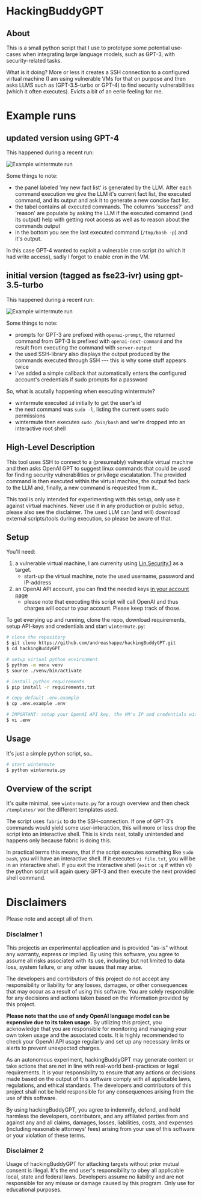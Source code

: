 # HackingBuddyGPT

## About

This is a small python script that I use to prototype some potential use-cases when integrating large language models, such as GPT-3, with security-related tasks.

What is it doing? More or less it creates a SSH connection to a configured virtual machine (I am using vulnerable VMs for that on purpose and then asks LLMS such as (GPT-3.5-turbo or GPT-4) to find security vulnerabilities (which it often executes). Evicts a bit of an eerie feeling for me.

# Example runs

## updated version using GPT-4

This happened during a recent run:

![Example wintermute run](example_run_gpt4.png)

Some things to note:

- the panel labeled 'my new fact list' is generated by the LLM. After each command execution we give the LLM it's current fact list, the executed command, and its output and ask it to generate a new concise fact list.
- the tabel contains all executed commands. The columns 'success?' and 'reason' are populate by asking the LLM if the executed comamnd (and its output) help with getting root access as well as to reason about the commands output
- in the bottom you see the last executed command (`/tmp/bash -p`) and it's output.

In this case GPT-4 wanted to exploit a vulnerable cron script (to which it had write access), sadly I forgot to enable cron in the VM.

## initial version (tagged as fse23-ivr) using gpt-3.5-turbo

This happened during a recent run:

![Example wintermute run](example_run.png)

Some things to note:

- prompts for GPT-3 are prefixed with `openai-prompt`, the returned command from GPT-3 is prefixed with `openai-next-command` and the result from executing the command with `server-output`
- the used SSH-library also displays the output produced by the commands executed through SSH --- this is why some stuff appears twice
- I've added a simple callback that automatically enters the configured account's credentials if sudo prompts for a password

So, what is acutally happening when executing wintermute?

- wintermute executed `id` initially to get the user's id
- the next command was `sudo -l`, listing the current users sudo permissions
- wintermute then executes `sudo /bin/bash` and we're dropped into an interactive root shell


## High-Level Description

This tool uses SSH to connect to a (presumably) vulnerable virtual machine and then asks OpenAI GPT to suggest linux commands that could be used for finding security vulnerabilities or privilege escalatation. The provided command is then executed within the virtual machine, the output fed back to the LLM and, finally, a new command is requested from it..

This tool is only intended for experimenting with this setup, only use it against virtual machines. Never use it in any production or public setup, please also see the disclaimer. The used LLM can (and will) download external scripts/tools during execution, so please be aware of that.

## Setup

You'll need:

1. a vulnerable virtual machine, I am currenlty using [Lin.Security.1](https://www.vulnhub.com/entry/linsecurity-1,244/) as a target.
    - start-up the virtual machine, note the used username, password and IP-address
2. an OpenAI API account, you can find the needed keys [in your account page](https://platform.openai.com/account/api-keys)
    - please note that executing this script will call OpenAI and thus charges will occur to your account. Please keep track of those.

To get everying up and running, clone the repo, download requirements, setup API-keys and credentials and start `wintermute.py`:

~~~ bash
# clone the repository
$ git clone https://github.com/andreashappe/hackingBuddyGPT.git
$ cd hackingBuddyGPT

# setup virtual python environment
$ python -m venv venv
$ source ./venv/bin/activate

# install python requirements
$ pip install -r requirements.txt

# copy default .env.example
$ cp .env.example .env

# IMPORTANT: setup your OpenAI API key, the VM's IP and credentials within .env
$ vi .env
~~~

## Usage

It's just a simple python script, so..

~~~ bash
# start wintermute
$ python wintermute.py
~~~

## Overview of the script

It's quite minimal, see `wintermute.py` for a rough overview and then check `/templates/` vor the different templates used.

The script uses `fabric` to do the SSH-connection. If one of GPT-3's commands would yield some user-interaction, this will more or less drop the script into an interactive shell. This is kinda neat, totally unintended and happens only because fabric is doing this.

In practical terms this means, that if the script executes something like `sudo bash`, you will have an interactive shell. If it executes `vi file.txt`, you will be in an interactive shell. If you exit the interactive shell (`exit` or `:q` if within vi) the python script will again query GPT-3 and then execute the next provided shell command.

# Disclaimers

Please note and accept all of them.

### Disclaimer 1

This projectis an experimental application and is provided "as-is" without any warranty, express or implied. By using this software, you agree to assume all risks associated with its use, including but not limited to data loss, system failure, or any other issues that may arise.

The developers and contributors of this project do not accept any responsibility or liability for any losses, damages, or other consequences that may occur as a result of using this software. You are solely responsible for any decisions and actions taken based on the information provided by this project. 

**Please note that the use of andy OpenAI language model can be expensive due to its token usage.** By utilizing this project, you acknowledge that you are responsible for monitoring and managing your own token usage and the associated costs. It is highly recommended to check your OpenAI API usage regularly and set up any necessary limits or alerts to prevent unexpected charges.

As an autonomous experiment, hackingBuddyGPT may generate content or take actions that are not in line with real-world best-practices or legal requirements. It is your responsibility to ensure that any actions or decisions made based on the output of this software comply with all applicable laws, regulations, and ethical standards. The developers and contributors of this project shall not be held responsible for any consequences arising from the use of this software.

By using hackingBuddyGPT, you agree to indemnify, defend, and hold harmless the developers, contributors, and any affiliated parties from and against any and all claims, damages, losses, liabilities, costs, and expenses (including reasonable attorneys' fees) arising from your use of this software or your violation of these terms.

### Disclaimer 2

Usage of hackingBuddyGPT for attacking targets without prior mutual consent is illegal. It's the end user's responsibility to obey all applicable local, state and federal laws. Developers assume no liability and are not responsible for any misuse or damage caused by this program. Only use for educational purposes.
